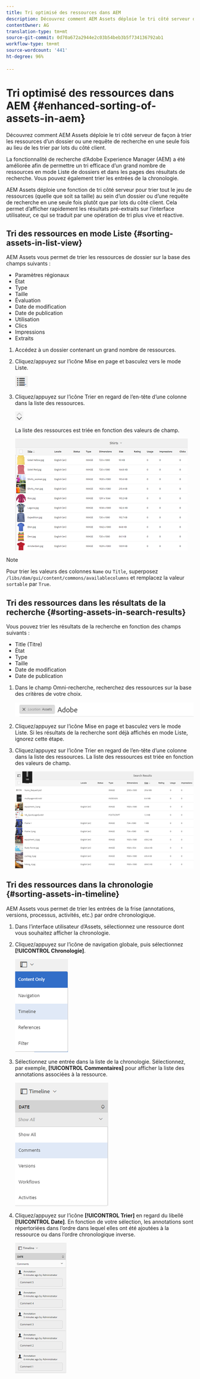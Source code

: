 ```yaml
---
title: Tri optimisé des ressources dans AEM
description: Découvrez comment AEM Assets déploie le tri côté serveur de façon à trier les ressources d’un dossier ou une requête de recherche en une seule fois au lieu de les trier par lots du côté client.
contentOwner: AG
translation-type: tm+mt
source-git-commit: 0d70a672a2944e2c03b54beb3b5f734136792ab1
workflow-type: tm+mt
source-wordcount: '441'
ht-degree: 96%

---
```



# Tri optimisé des ressources dans AEM {#enhanced-sorting-of-assets-in-aem}

Découvrez comment AEM Assets déploie le tri côté serveur de façon à trier les ressources d’un dossier ou une requête de recherche en une seule fois au lieu de les trier par lots du côté client.

La fonctionnalité de recherche d’Adobe Experience Manager (AEM) a été améliorée afin de permettre un tri efficace d’un grand nombre de ressources en mode Liste de dossiers et dans les pages des résultats de recherche. Vous pouvez également trier les entrées de la chronologie.

AEM Assets déploie une fonction de tri côté serveur pour trier tout le jeu de ressources (quelle que soit sa taille) au sein d’un dossier ou d’une requête de recherche en une seule fois plutôt que par lots du côté client. Cela permet d’afficher rapidement les résultats pré-extraits sur l’interface utilisateur, ce qui se traduit par une opération de tri plus vive et réactive.

## Tri des ressources en mode Liste  {#sorting-assets-in-list-view}

AEM Assets vous permet de trier les ressources de dossier sur la base des champs suivants :

* Paramètres régionaux
* État
* Type
* Taille
* Évaluation
* Date de modification
* Date de publication
* Utilisation
* Clics
* Impressions
* Extraits

1. Accédez à un dossier contenant un grand nombre de ressources.
1. Cliquez/appuyez sur l’icône Mise en page et basculez vers le mode Liste.

   ![chlimage_1-394](assets/chlimage_1-394.png)

1. Cliquez/appuyez sur l’icône Trier en regard de l’en-tête d’une colonne dans la liste des ressources.

   ![chlimage_1-395](assets/chlimage_1-395.png)

   La liste des ressources est triée en fonction des valeurs de champ.

   ![chlimage_1-396](assets/chlimage_1-396.png)

>[!NOTE]
>
>Pour trier les valeurs des colonnes `Name` ou `Title`, superposez `/libs/dam/gui/content/commons/availablecolumns` et remplacez la valeur `sortable` par `True`.

## Tri des ressources dans les résultats de la recherche {#sorting-assets-in-search-results}

Vous pouvez trier les résultats de la recherche en fonction des champs suivants :

* Title (Titre)
* État
* Type
* Taille
* Date de modification
* Date de publication

1. Dans le champ Omni-recherche, recherchez des ressources sur la base des critères de votre choix.

   ![chlimage_1-397](assets/chlimage_1-397.png)

1. Cliquez/appuyez sur l’icône Mise en page et basculez vers le mode Liste. Si les résultats de la recherche sont déjà affichés en mode Liste, ignorez cette étape.
1. Cliquez/appuyez sur l’icône Trier en regard de l’en-tête d’une colonne dans la liste des ressources. La liste des ressources est triée en fonction des valeurs de champ.

   ![chlimage_1-398](assets/chlimage_1-398.png)

## Tri des ressources dans la chronologie {#sorting-assets-in-timeline}

AEM Assets vous permet de trier les entrées de la frise (annotations, versions, processus, activités, etc.) par ordre chronologique.

1. Dans l’interface utilisateur d’Assets, sélectionnez une ressource dont vous souhaitez afficher la chronologie.
1. Cliquez/appuyez sur l’icône de navigation globale, puis sélectionnez **[!UICONTROL Chronologie]**.

   ![chlimage_1-399](assets/chlimage_1-399.png)

1. Sélectionnez une entrée dans la liste de la chronologie. Sélectionnez, par exemple, **[!UICONTROL Commentaires]** pour afficher la liste des annotations associées à la ressource.

   ![chlimage_1-400](assets/chlimage_1-400.png)

1. Cliquez/appuyez sur l’icône **[!UICONTROL Trier]** en regard du libellé **[!UICONTROL Date]**. En fonction de votre sélection, les annotations sont répertoriées dans l’ordre dans lequel elles ont été ajoutées à la ressource ou dans l’ordre chronologique inverse.

   ![chlimage_1-401](assets/chlimage_1-401.png)

